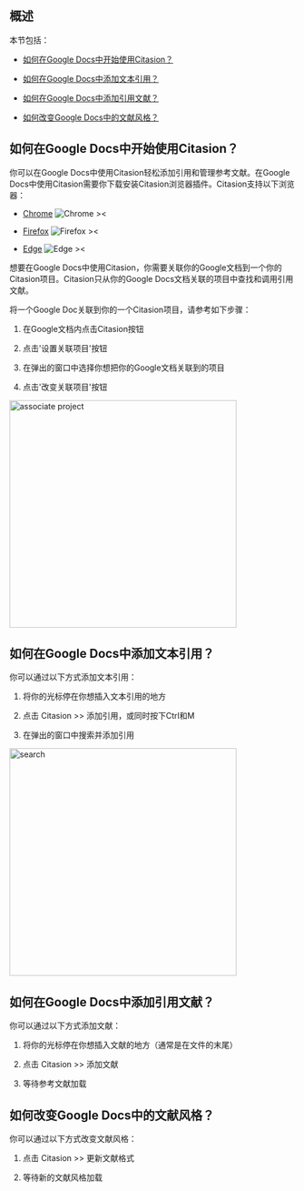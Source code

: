 ## 概述  

本节包括：  

* [如何在Google Docs中开始使用Citasion？](#start)  

* [如何在Google Docs中添加文本引用？](#citations)  

* [如何在Google Docs中添加引用文献？](#references)  

* [如何改变Google Docs中的文献风格？](#style)  

## 如何在Google Docs中开始使用Citasion？<a name='start'></a>  

你可以在Google Docs中使用Citasion轻松添加引用和管理参考文献。在Google Docs中使用Citasion需要你下载安装Citasion浏览器插件。Citasion支持以下浏览器：  

- [Chrome](https://chrome.google.com/webstore/detail/citasion/oklpcimghhhhanifldcdlfgoaigfiolj) ![Chrome ><](/static/images/docs/chrome-tiny.png)  

- [Firefox](https://addons.mozilla.org/en-US/firefox/addon/citasion/) ![Firefox ><](/static/images/docs/firefox-tiny.png)  

- [Edge](https://microsoftedge.microsoft.com/addons/detail/citasion/kgcdgjmildkboglkjlmllmkchhibgbcc) ![Edge ><](/static/images/docs/edge-tiny.png)  

想要在Google Docs中使用Citasion，你需要关联你的Google文档到一个你的Citasion项目。Citasion只从你的Google Docs文档关联的项目中查找和调用引用文献。  

将一个Google Doc关联到你的一个Citasion项目，请参考如下步骤：  

1. 在Google文档内点击Citasion按钮  

2. 点击'设置关联项目'按钮  

3. 在弹出的窗口中选择你想把你的Google文档关联到的项目  

4. 点击'改变关联项目'按钮  

<img src='/static/images/support/googledoc-associate-project.png' alt='associate project' width='400' />   

## 如何在Google Docs中添加文本引用？<a name='citations'></a>  

你可以通过以下方式添加文本引用：  

1. 将你的光标停在你想插入文本引用的地方  

2. 点击 Citasion >> 添加引用，或同时按下Ctrl和M  

3. 在弹出的窗口中搜索并添加引用  

<img src='/static/images/support/googledoc-search.png' alt='search' width='400' />   

## 如何在Google Docs中添加引用文献？<a name='references'></a>  

你可以通过以下方式添加文献：  

1. 将你的光标停在你想插入文献的地方（通常是在文件的末尾）  

2. 点击 Citasion >> 添加文献  

3. 等待参考文献加载  

## 如何改变Google Docs中的文献风格？<a name='style'></a>  

你可以通过以下方式改变文献风格：  

1. 点击 Citasion >> 更新文献格式  

2. 等待新的文献风格加载 

